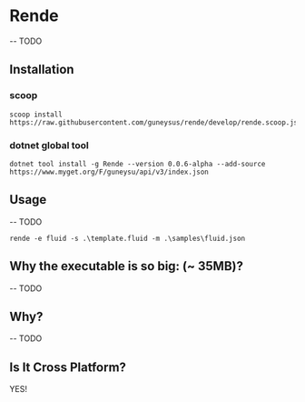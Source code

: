 Rende
=====

-- TODO

## Installation


### scoop
```shell
scoop install https://raw.githubusercontent.com/guneysus/rende/develop/rende.scoop.json
```

### dotnet global tool
```shell
dotnet tool install -g Rende --version 0.0.6-alpha --add-source https://www.myget.org/F/guneysu/api/v3/index.json
```


## Usage

-- TODO

```
rende -e fluid -s .\template.fluid -m .\samples\fluid.json
```


## Why the executable is so big: (~ 35MB)?

-- TODO

## Why?

-- TODO

## Is It Cross Platform?
YES!
